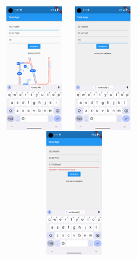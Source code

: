 

# 


<p align="center">
  <img src="12.png" width="150" title="hover text">
  &nbsp&nbsp&nbsp&nbsp&nbsp&nbsp&nbsp
  <img src="2.png" width="150" alt="accessibility text">
   &nbsp&nbsp&nbsp&nbsp&nbsp&nbsp&nbsp
  <img src="3.png" width="150" alt="accessibility text">
</p>

